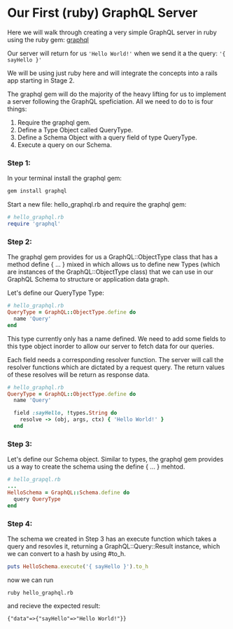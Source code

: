 # Our First (ruby) GraphQL Server

Here we will walk through creating a very simple GraphQL server in ruby using the ruby gem: [graphql](https://github.com/rmosolgo/graphql-ruby)

Our server will return for us ```'Hello World!'``` when we send it a the query: ``` '{ sayHello }' ```

We will be using just ruby here and will integrate the concepts into a rails app starting in Stage 2.

The graphql gem will do the majority of the heavy lifting for us to implement a server following the GraphQL speficiation.  All we need to do to is four things:

1. Require the graphql gem.
2. Define a Type Object called QueryType.
3. Define a Schema Object with a query field of type QueryType.
4. Execute a query on our Schema.

### Step 1:
In your terminal install the graphql gem:
```bash
gem install graphql
```
Start a new file: hello_graphql.rb and require the graphql gem:

```ruby
# hello_graphql.rb
require 'graphql'
```

### Step 2:
The graphql gem provides for us a GraphQL::ObjectType class that has a method define { ... } mixed in which allows us to define new Types (which are instances of the GraphQL::ObjectType class) that we can use in our GraphQL Schema to structure or application data graph.

Let's define our QueryType Type:

```ruby
# hello_graphql.rb
QueryType = GraphQL::ObjectType.define do
  name 'Query'
end
```

This type currently only has a name defined.  We need to add some fields to this type object inorder to allow our server to fetch data for our queries.

Each field needs a corresponding resolver function. The server will call the resolver functions which are dictated by a request query.  The return values of these resolves will be return as response data.

```ruby
# hello_graphql.rb
QueryType = GraphQL::ObjectType.define do
  name 'Query'

  field :sayHello, !types.String do
    resolve -> (obj, args, ctx) { 'Hello World!' }
  end
```

### Step 3:

Let's define our Schema object.  Similar to types, the graphql gem provides us a way to create the schema using the define { ... } mehtod.

```ruby
# hello_grapql.rb
...
HelloSchema = GraphQL::Schema.define do
  query QueryType
end
```

### Step 4:

The schema we created in Step 3 has an execute function which takes a query and resovles it, returning a GraphQL::Query::Result instance, which we can convert to a hash by using #to_h.

```ruby
puts HelloSchema.execute('{ sayHello }').to_h
```

now we can run 

```ruby hello_graphql.rb``` 

and recieve the expected result: 

```{"data"=>{"sayHello"=>"Hello World!"}}```
